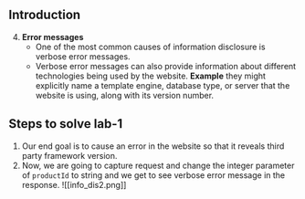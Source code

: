 ## Introduction
4. **Error messages**
	- One of the most common causes of information disclosure is verbose error messages.
	- Verbose error messages can also provide information about different technologies being used by the website.
**Example**
they might explicitly name a template engine, database type, or server that the website is using, along with its version number.

## Steps to solve lab-1
1. Our end goal is to cause an error in the website so that it reveals third party framework version.
2. Now, we are going to capture request and change the integer parameter of `productId` to string and we get to see verbose error message in the response.
![[info_dis2.png]]